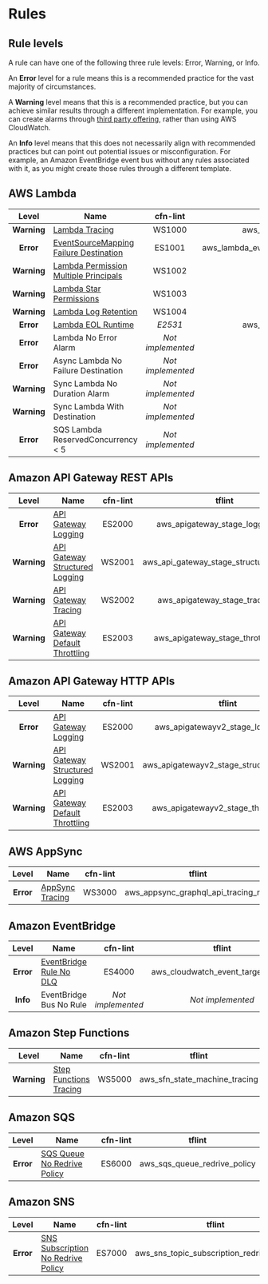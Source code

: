 Rules
=====

## Rule levels

A rule can have one of the following three rule levels: Error, Warning, or Info.

An __Error__ level for a rule means this is a recommended practice for the vast majority of circumstances.

A __Warning__ level means that this is a recommended practice, but you can achieve similar results through a different implementation. For example, you can create alarms through [third party offering](https://aws.amazon.com/lambda/partners/), rather than using AWS CloudWatch.

An __Info__ level means that this does not necessarily align with recommended practices but can point out potential issues or misconfiguration. For example, an Amazon EventBridge event bus without any rules associated with it, as you might create those rules through a different template.

## AWS Lambda

| Level       | Name                                                                | cfn-lint | tflint |
|:-----------:|---------------------------------------------------------------------|:--------:|:------:|
| __Warning__ | [Lambda Tracing](lambda.md#tracing)                                 | WS1000   | aws_lambda_function_tracing_rule |
| __Error__   | [EventSourceMapping Failure Destination](lambda.md#eventsourcemapping-failure-destination) | ES1001   | aws_lambda_event_source_mapping_failure_destination |
| __Warning__ | [Lambda Permission Multiple Principals](lambda.md#permission-multiple-principals) | WS1002   |_Not implemented_|
| __Warning__ | [Lambda Star Permissions](lambda.md#star-permissions)               | WS1003   |_Not implemented_|
| __Warning__ | [Lambda Log Retention](lambda.md#log-retention)                     | WS1004   |_Not implemented_|
| __Error__   | [Lambda EOL Runtime](lambda.md##nd-of-life-runtime)                 | _E2531_  | aws_lambda_function_eol_runtime |
| __Error__   | Lambda No Error Alarm                                               |_Not implemented_|_Not implemented_|
| __Error__   | Async Lambda No Failure Destination                                 |_Not implemented_|_Not implemented_|
| __Warning__ | Sync Lambda No Duration Alarm                                       |_Not implemented_|_Not implemented_|
| __Warning__ | Sync Lambda With Destination                                        |_Not implemented_|_Not implemented_|
| __Error__   | SQS Lambda ReservedConcurrency < 5                                  |_Not implemented_|_Not implemented_|

## Amazon API Gateway REST APIs

| Level       | Name                                                                | cfn-lint | tflint |
|:-----------:|---------------------------------------------------------------------|:--------:|:------:|
| __Error__   | [API Gateway Logging](api_gateway.md#logging)                       | ES2000   | aws_apigateway_stage_logging_rule |
| __Warning__ | [API Gateway Structured Logging](api_gateway.md#structured-logging) | WS2001   | aws_api_gateway_stage_structured_logging |
| __Warning__ | [API Gateway Tracing](api_gateway.md#tracing)                       | WS2002   | aws_apigateway_stage_tracing_rule |
| __Warning__ | [API Gateway Default Throttling](api_gateway.md#default-throttling) | ES2003   | aws_apigateway_stage_throttling_rule |

## Amazon API Gateway HTTP APIs

| Level       | Name                                                                | cfn-lint | tflint |
|:-----------:|---------------------------------------------------------------------|:--------:|:------:|
| __Error__   | [API Gateway Logging](api_gateway.md#logging)                       | ES2000   | aws_apigatewayv2_stage_logging_rule |
| __Warning__ | [API Gateway Structured Logging](api_gateway.md#structured-logging) | WS2001   | aws_apigatewayv2_stage_structured_logging |
| __Warning__ | [API Gateway Default Throttling](api_gateway.md#default-throttling) | ES2003   | aws_apigatewayv2_stage_throttling_rule |

## AWS AppSync

| Level       | Name                                                                | cfn-lint | tflint |
|:-----------:|---------------------------------------------------------------------|:--------:|:------:|
| __Error__   | [AppSync Tracing](appsync.md#tracing)                               | WS3000   | aws_appsync_graphql_api_tracing_rule |

## Amazon EventBridge

| Level       | Name                                                                | cfn-lint | tflint |
|:-----------:|---------------------------------------------------------------------|:--------:|:------:|
| __Error__   | [EventBridge Rule No DLQ](eventbridge.md#rule-without-dlq)          | ES4000   | aws_cloudwatch_event_target_no_dlq |
| __Info__    | EventBridge Bus No Rule                                             |_Not implemented_|_Not implemented_|

## Amazon Step Functions

| Level       | Name                                                                | cfn-lint | tflint |
|:-----------:|---------------------------------------------------------------------|:--------:|:------:|
| __Warning__ | [Step Functions Tracing](step_functions.md#tracing) | WS5000   | aws_sfn_state_machine_tracing |

## Amazon SQS

| Level       | Name                                                                | cfn-lint | tflint |
|:-----------:|---------------------------------------------------------------------|:--------:|:------:|
| __Error__   | [SQS Queue No Redrive Policy](sqs.md#no-redrive-policy)             | ES6000   | aws_sqs_queue_redrive_policy |

## Amazon SNS

| Level       | Name                                                                | cfn-lint | tflint |
|:-----------:|---------------------------------------------------------------------|:--------:|:------:|
| __Error__   | [SNS Subscription No Redrive Policy](sns.md#no-redrive-policy)      | ES7000 | aws_sns_topic_subscription_redrive_policy |